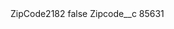 <?xml version="1.0" encoding="UTF-8"?>
<CustomMetadata xmlns="http://soap.sforce.com/2006/04/metadata" xmlns:xsi="http://www.w3.org/2001/XMLSchema-instance" xmlns:xsd="http://www.w3.org/2001/XMLSchema">
    <label>ZipCode2182</label>
    <protected>false</protected>
    <values>
        <field>Zipcode__c</field>
        <value xsi:type="xsd:string">85631</value>
    </values>
</CustomMetadata>
